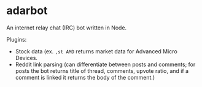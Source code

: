 # adarbot
An internet relay chat (IRC) bot written in Node.

Plugins:
- Stock data (ex. `,st AMD` returns market data for Advanced Micro Devices.
- Reddit link parsing (can differentiate between posts and comments; for posts the bot returns title of thread, comments, upvote ratio, and if a comment is linked it returns the body of the comment.)
